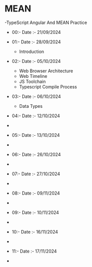 # MEAN
-TypeScript Angular And MEAN Practice
- 00:- Date :-  21/09/2024 
  
- 01:- Date :-  28/09/2024   
  - Introduction

- 02:- Date :-  05/10/2024  
  - Web Browser Architecture
  - Web Timeline
  - JS Toolchain
  - Typescript Compile Process
 
- 03:- Date :-  06/10/2024    
  - Data Types
 

- 04:- Date :-  12/10/2024
- 
- 05:- Date :-  13/10/2024
- 
- 06:- Date :-  26/10/2024
- 
- 07:- Date :-  27/10/2024
-
- 08:- Date :-  09/11/2024
-
- 09:- Date :-  10/11/2024
-
- 10:- Date :-  16/11/2024
-
- 11:- Date :-  17/11/2024
- 
  


